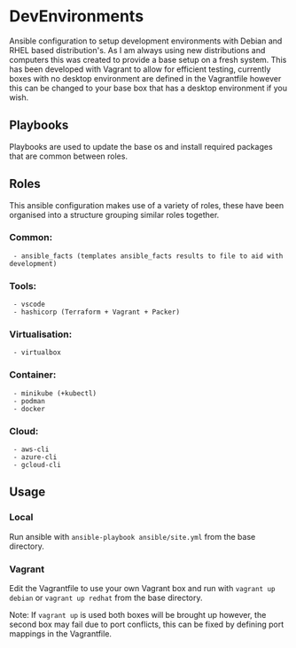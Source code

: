 # DevEnvironments

Ansible configuration to setup development environments with Debian and RHEL based distribution's. As I am always using new distributions and computers this was created to provide a base setup on a fresh system. This has been developed with Vagrant to allow for efficient testing, currently boxes with no desktop environment are defined in the Vagrantfile however this can be changed to your base box that has a desktop environment if you wish.

## Playbooks

Playbooks are used to update the base os and install required packages that are common between roles.

## Roles

This ansible configuration makes use of a variety of roles, these have been organised into a structure grouping similar roles together.

### Common:
```
 - ansible_facts (templates ansible_facts results to file to aid with development)
```

### Tools:
```
 - vscode
 - hashicorp (Terraform + Vagrant + Packer)
```

### Virtualisation:
```
 - virtualbox
```

### Container:
```
 - minikube (+kubectl)
 - podman
 - docker
```

### Cloud:
```
 - aws-cli
 - azure-cli
 - gcloud-cli
```

## Usage

### Local

Run ansible with `ansible-playbook ansible/site.yml` from the base directory.

### Vagrant

Edit the Vagrantfile to use your own Vagrant box and run with `vagrant up debian` or `vagrant up redhat` from the base directory.

Note: If `vagrant up` is used both boxes will be brought up however, the second box may fail due to port conflicts, this can be fixed by defining port mappings in the Vagrantfile.
